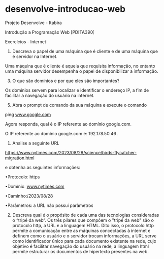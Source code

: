 # desenvolve-introducao-web
Projeto Desenvolve - Itabira

Introdução a Programação Web
[PDITA390]

Exercícios - Internet

1. Descreva o papel de uma máquina que é cliente e de uma máquina que é servidor na Internet.

Uma máquina que é cliente é aquela que requisita  informação, no entanto uma máquina servidor desempenha o papel de disponibilizar a informação.

3. O que são domínios e por que eles são importantes?

Os domínios servem para localizar e identificar o endereço IP, a fim de facilitar a navegação do usuário na internet.

5. Abra o prompt de comando da sua máquina e execute o comando

ping www.google.com

Agora responda, qual é o IP referente ao domínio google.com.

O IP referente ao domínio google.com é: 192.178.50.46 .

1. Analise a seguinte URL 

https://www.nytimes.com/2023/08/28/science/birds-flycatcher-migration.html 

e obtenha as seguintes informações:

•Protocolo: https

•Domínio: www.nytimes.com

•Caminho:/2023/08/28

•Parâmetros: a URL não possui parâmetros

2. Descreva qual é o propósito de cada uma das tecnologias consideradas o “tripé da web”.
   Os três pilares que compôem o "tripé da web" são o protocolo http, a URL e a linguagem HTML. Dito isso, o protocolo http permite a comunicação entre as máquinas concectadas à internet e definem como o usuário e o servidor trocam informações, a URL serve como identificador único para cada documento existente na rede, cujo objetivo é facilitar navegação do usuário na rede, a linguagem html permite estruturar os documentos de hipertexto presentes na web.


